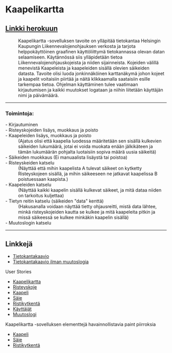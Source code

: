 # Kaapelikartta

## [Linkki herokuun](https://kaapelikartta.herokuapp.com/)

<dl>
	<dd>
		Kaapelikartta -sovelluksen tavoite on ylläpitää tietokantaa Helsingin Kaupungin
		Liikennevalojenohjauksen verkosta ja tarjota helppokäyttöinen graafinen
		käyttöliittymä tietokannassa olevan datan selaamiseen.
		Käytännössä siis ylläpidetään tietoa Liikennevalojenohjauskojeista ja niiden sijainneista.
		Kojeiden välillä menevistä Kaapeleista ja kaapeleiden sisällä olevien säikeiden datasta.
		Tavoite olisi luoda jonkinnäköinen karttanäkymä johon kojeet ja kaapelit voitaisiin piirtää
		ja näitä klikkaamalla saataisiin esille tarkempaa tietoa.
		Ohjelman käyttäminen tulee vaatimaan kirjautumisen ja kaikki muutokset logataan ja niihin
		liitetään käyttäjän nimi ja päivämäärä.
	</dd>
</dl>
	
***
	
### Toimintoja:

<dl>
	<dt>
		- Kirjautuminen
	</dt>
	<dt>
		- Risteyskojeiden lisäys, muokkaus ja poisto
	</dt>
	<dt>
		- Kaapeleiden lisäys, muokkaus ja poisto
	</dt>
	<dd>
		(Ajatus olisi että kaapelia luodessa määritetään sen sisällä kulkevien
		säikeiden lukumäärä, jotai ei voida muokata enään jälkikäteen ja tämän
		lukumäärän pohjalta luotaisiin sopiva määrä uusia säikeitä)
	</dd>
	<dt>
		- Säikeiden muokkaus (Ei manuaalista lisäystä tai poistoa)
	</dt>
	<dt>
		- Risteyskeiden katselu
	</dt>
	<dd>
		(Näyttää että mihin kaapelista A tulevat säikeet on kytketty Risteyskojeen sisällä,
		ja mihin säikeeseen ne jatkavat kaapelissa B poistuessaan kaapista.)
	</dd>
	<dt>
		- Kaapeleiden katselu
	</dt>
	<dd>
		(Näyttää kaikki kaapelin sisällä kulkevat säikeet, ja mitä dataa niiden on tarkoitus
		kuljettaa)
	</dd>
	<dt>
		- Tietyn reitin katselu (säikeiden "data" kenttä)
	</dt>
	<dd>
		(Hakusanalla voidaan näyttää tietty ohjausreitti, mistä data lähtee, minkä risteyskojeiden
		kautta se kulkee ja mitä kaapeleita pitkin ja missä säikeessä se kulkee minkäkin kaapelin
		sisällä)
	</dd>
	<dt>
		- Muutoslogin katselu
	</dt>
</dl>
	
***
	
## Linkkejä

* [Tietokantakaavio](https://raw.githubusercontent.com/KalliMiika/Kaapelikartta/master/Dokumentaatio/Tietokantakaavio2.jpg)
* [Tietokantakaavio ilman muutoslogia](https://raw.githubusercontent.com/KalliMiika/Kaapelikartta/master/Dokumentaatio/Tietokantakaavio.jpg)

<dl>
	<dt>User Stories</dt>
</dl>

* [Kaapelikartta](https://github.com/KalliMiika/Kaapelikartta/blob/master/Dokumentaatio/Kaapelikartta.md)
* [Risteyskoje](https://github.com/KalliMiika/Kaapelikartta/blob/master/Dokumentaatio/Controller.md)
* [Kaapeli](https://github.com/KalliMiika/Kaapelikartta/blob/master/Dokumentaatio/Cable.md)
* [Säie](https://github.com/KalliMiika/Kaapelikartta/blob/master/Dokumentaatio/Thread.md)
* [Ristikytkentä](https://github.com/KalliMiika/Kaapelikartta/blob/master/Dokumentaatio/Cross-connection.md)
* [Käyttäjät](https://github.com/KalliMiika/Kaapelikartta/blob/master/Dokumentaatio/Users.md)
* [Muutoslogi](https://github.com/KalliMiika/Kaapelikartta/blob/master/Dokumentaatio/Changelog.md)

<dl>
	<dt>Kaapelikartta -sovelluksen elementtejä havainnollistavia paint piirroksia</dt>
</dl>

 * [Kaapeli](https://raw.githubusercontent.com/KalliMiika/Kaapelikartta/master/Dokumentaatio/Cable.png)
 * [Säie](https://raw.githubusercontent.com/KalliMiika/Kaapelikartta/master/Dokumentaatio/Thread.png)
 * [Ristikytkentä](https://raw.githubusercontent.com/KalliMiika/Kaapelikartta/master/Dokumentaatio/Cross-connection.png)
